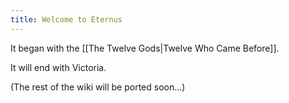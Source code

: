 ```yaml
---
title: Welcome to Eternus
---
```


It began with the [[The Twelve Gods|Twelve Who Came Before]].

It will end with Victoria.


(The rest of the wiki will be ported soon...)
